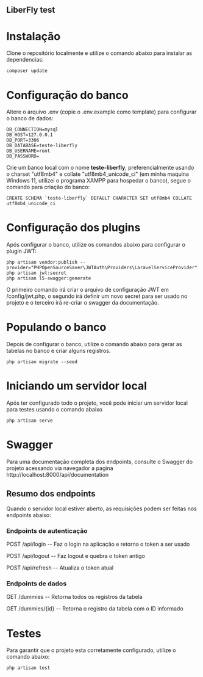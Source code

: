## LiberFly test

# Instalação
Clone o repositório localmente e utilize o comando abaixo para instalar as dependencias:
```
composer update
```

# Configuração do banco

Altere o arquivo .env (copie o .env.example como template) para configurar o banco de dados:
```
DB_CONNECTION=mysql
DB_HOST=127.0.0.1
DB_PORT=3306
DB_DATABASE=teste-liberfly
DB_USERNAME=root
DB_PASSWORD=
```

Crie um banco local com o nome **teste-liberfly**, preferencialmente usando o charset "utf8mb4" e collate "utf8mb4_unicode_ci" (em minha maquina Windows 11, utilizei o programa XAMPP para hospedar o banco), segue o comando para criação do banco:
```
CREATE SCHEMA `teste-liberfly` DEFAULT CHARACTER SET utf8mb4 COLLATE utf8mb4_unicode_ci
```

# Configuração dos plugins

Após configurar o banco, utilize os comandos abaixo para configurar o plugin JWT:
```
php artisan vendor:publish --provider="PHPOpenSourceSaver\JWTAuth\Providers\LaravelServiceProvider"
php artisan jwt:secret
php artisan l5-swagger:generate
```

O primeiro comando irá criar o arquivo de configuração JWT em /config/jwt.php, o segundo irá definir um novo secret para ser usado no projeto e o terceiro irá re-criar o swagger da documentação.

# Populando o banco

Depois de configurar o banco, utilize o comando abaixo para gerar as tabelas no banco e criar alguns registros.
```
php artisan migrate --seed
```

# Iniciando um servidor local

Após ter configurado todo o projeto, você pode iniciar um servidor local para testes usando o comando abaixo
```
php artisan serve
```

# Swagger
Para uma documentação completa dos endpoints, consulte o Swagger do projeto acessando via navegador a pagina http://localhost:8000/api/documentation

## Resumo dos endpoints

Quando o servidor local estiver aberto, as requisições podem ser feitas nos endpoints abaixo:

### Endpoints de autenticação
POST /api/login -- Faz o login na aplicação e retorna o token a ser usado

POST /api/logout -- Faz logout e quebra o token antigo

POST /api/refresh -- Atualiza o token atual

### Endpoints de dados
GET /dummies -- Retorna todos os registros da tabela

GET /dummies/{id} -- Retorna o registro da tabela com o ID informado

# Testes

Para garantir que o projeto esta corretamente configurado, utilize o comando abaixo:
```
php artisan test
```
